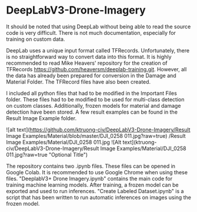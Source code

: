 # DeepLabV3-Drone-Imagery
It should be noted that using DeepLab without being able to read the source code is very difficult. There is not much documentation, especially for training on custom data.

DeepLab uses a unique input format called TFRecords. Unfortunately, there is no straightforward way to convert data into this format. It is highly recommended to read Mike Heavers' repository for the creation of TFRecords https://github.com/heaversm/deeplab-training.git. However, all the data has already been prepared for conversion in the Damage and Material Folder. The TFRecord files have also been created.

I included all python files that had to be modified in the Important Files folder. These files had to be modified to be used for multi-class detection on custom classes. Additionally, frozen models for material and damage detection have been stored. A few result examples can be found in the Result Image Example folder.

![alt text](https://github.com/ktruong-civ/DeepLabV3-Drone-Imagery/Result Image Examples/Material/blob/master/DJI_0258 011.jpg?raw=true)
/Result Image Examples/Material/DJI_0258 011.jpg
![Alt text](ktruong-civ/DeepLabV3-Drone-Imagery/Result Image Examples/Material/DJI_0258 011.jpg?raw=true "Optional Title")

The repository contains two .ipynb files. These files can be opened in Google Colab. It is recommended to use Google Chrome when using these files. "DeeplabV3+ Drone Imagery.ipynb" contains the main code for training machine learning models. After training, a frozen model can be exported and used to run inferences. "Create Labeled Dataset.ipynb" is a script that has been written to run automatic inferences on images using the frozen model.


